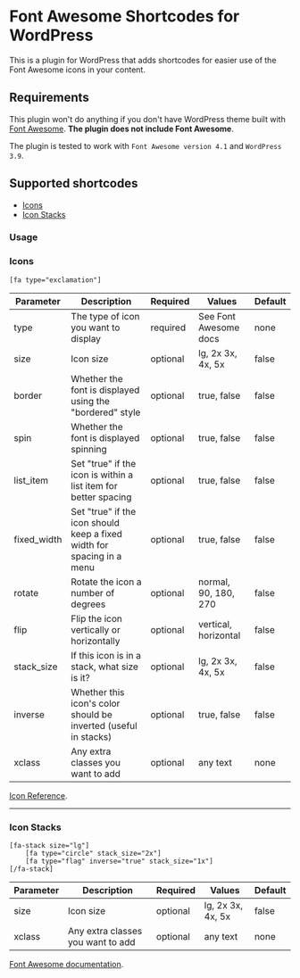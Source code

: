 Font Awesome Shortcodes for WordPress
===

This is a plugin for WordPress that adds shortcodes for easier use of the Font Awesome icons in your content.

## Requirements
This plugin won't do anything if you don't have WordPress theme built with [Font Awesome](http://fortawesome.github.io/Font-Awesome/). **The plugin does not include Font Awesome**.

The plugin is tested to work with ```Font Awesome version 4.1``` and ```WordPress 3.9```.

## Supported shortcodes

* [Icons](#icons)
* [Icon Stacks](#icon-stacks)

### Usage

### Icons
	[fa type="exclamation"]

Parameter | Description | Required | Values | Default
--- | --- | --- | --- | ---
type | The type of icon you want to display | required | See Font Awesome docs | none
size | Icon size | optional | lg, 2x 3x, 4x, 5x | false
border | Whether the font is displayed using the "bordered" style | optional | true, false | false
spin | Whether the font is displayed spinning | optional | true, false | false
list_item | Set "true" if the icon is within a list item for better spacing | optional | true, false | false
fixed_width | Set "true" if the icon should keep a fixed width for spacing in a menu | optional | true, false | false
rotate | Rotate the icon a number of degrees | optional | normal, 90, 180, 270 | false
flip | Flip the icon vertically or horizontally | optional | vertical, horizontal | false
stack_size | If this icon is in a stack, what size is it? | optional | lg, 2x 3x, 4x, 5x | false
inverse | Whether this icon's color should be inverted (useful in stacks) | optional | true, false | false
xclass | Any extra classes you want to add | optional | any text | none

[Icon Reference](http://fortawesome.github.io/Font-Awesome/cheatsheet/).

* * *

### Icon Stacks
	[fa-stack size="lg"] 
        [fa type="circle" stack_size="2x"]
        [fa type="flag" inverse="true" stack_size="1x"]
    [/fa-stack]

Parameter | Description | Required | Values | Default
--- | --- | --- | --- | ---
size | Icon size | optional | lg, 2x 3x, 4x, 5x | false
xclass | Any extra classes you want to add | optional | any text | none

[Font Awesome documentation](http://fortawesome.github.io/Font-Awesome/examples/).



